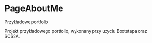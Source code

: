 # PageAboutMe
Przykładowe portfolio


Projekt przykładowego portfolio, wykonany przy użyciu Bootstapa oraz SCSSA.
